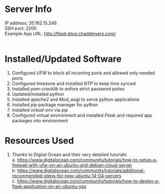 Server Info
===========
 IP address: 35.162.15.246<br />
 SSH port: 2200<br />
 Example App URL: http://flask-blog.chaddmyers.com/<br />
 <br />

Installed/Updated Software
==================
  1. Configured <i>UFW</i> to block all incoming ports and allowed only needed ports<br />
  2. Configured timezone and installed <i>NTP</i> to keep time synced<br />
  3. Installed <i>pam-cracklib</i> to enfore strict password polies<br />
  4. Updated/installed python<br />
  5. Installed <i>apache2</i> and <i>Mod_wsgi</i> to serve python applications<br />
  6. Installed <i>pip</i> package manager for python<br />
  7. Installed <i>virtual-env</i> via <i>pip</i><br />
  8. Configured virtual environment and installed <i>Flask</i> and required app packages into environment<br />

Resources Used 
==============
  1. Thanks to Digital Ocean and their very detailed tutorials<br />
    a. https://www.digitalocean.com/community/tutorials/how-to-setup-a-firewall-with-ufw-on-an-ubuntu-and-debian-cloud-server<br />
    b. https://www.digitalocean.com/community/tutorials/additional-recommended-steps-for-new-ubuntu-14-04-servers<br />
    c. https://www.digitalocean.com/community/tutorials/how-to-deploy-a-flask-application-on-an-ubuntu-vps<br />
<br />
